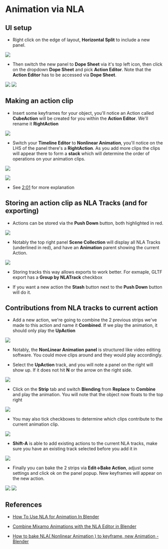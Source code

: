 
# Animation via NLA

## UI setup

- Right click on the edge of layout, **Horizontal Split** to include a new panel.

![](ui_split.PNG)

- Then switch the new panel to **Dope Sheet** via it's top left icon, then click on the dropdown **Dope Sheet** and pick **Action Editor**. Note that the **Action Editor** has to be accessed via **Dope Sheet**.

![](dopesheet.PNG)  ![](action_editor.PNG)

## Making an action clip

- Insert some keyframes for your object, you'll notice an Action called **CubeAction** will be created for you within the **Action Editor**. We'll rename it **RightAction**

![](action1.PNG)

- Switch your **Timeline Editor** to **Nonlinear Animation**, you'll notice on the LHS of the panel there's a **RightAction**. As you add more clips the clips will appear there to form a **stack** which will determine the order of operations on your animation clips.

![](nla_ui.PNG)

![](nla_ui2.PNG)

- See [2:01](https://youtu.be/ktHo6Z3QGFg?si=XtM152LNTXRLR2CZ&t=118) for more explanation

## Storing an action clip as NLA Tracks (and for exporting)

- Actions can be stored via the **Push Down** button, both highlighted in red. 

![](pushdown.PNG)

- Notably the top right panel **Scene Collection** will display all NLA Tracks (underlined in red), and have an **Animation** parent showing the current Action.

![](scene_anim.PNG)

- Storing tracks this way allows exports to work better. For exmaple, GLTF export has a **Group by NLATrack** checkbox

- If you want a new action the **Stash** button next to the **Push Down** button will do it.

## Contributions from NLA tracks to current action

- Add a new action, we're going to combine the 2 previous strips we've made to this action and name it **Combined**. If we play the animation, it should only play the **UpAction**

![](combine1.PNG)

- Notably, the **NonLinear Animation panel** is structured like video editing software. You could move clips around and they would play accordingly.

- Select the **UpAction** track, and you will note a panel on the right will show up. If it does not hit **N** or the arrow on the right side.

![](combine2.PNG)

- Click on the **Strip** tab and switch **Blending** from **Replace** to **Combine** and play the animation. You will note that the object now floats to the top right

![](combine3.PNG)

- You may also tick checkboxes to determine which clips contribute to the current animation clip.

![](contrib.PNG)

- **Shift-A** is able to add existing actions to the current NLA tracks, make sure you have an existing track selected before you add it in

![](shifta.PNG)

- Finally you can bake the 2 strips via **Edit->Bake Action**, adjust some settings and click ok on the panel popup. New keyframes will appear on the new action.

![](bakeaction.PNG)  ![](bakeaction2.PNG)


## References

- [How To Use NLA for Animation In Blender](https://www.youtube.com/watch?v=ktHo6Z3QGFg)

- [Combine Mixamo Animations with the NLA Editor in Blender](https://youtu.be/3NrsSdEUSWI?si=dt_MzCSklXa9IaCO&t=508)

- [How to bake NLA( Nonlinear Animation ) to keyframe, new Animation - Blender](https://www.youtube.com/watch?v=yFURoPlZJxs)